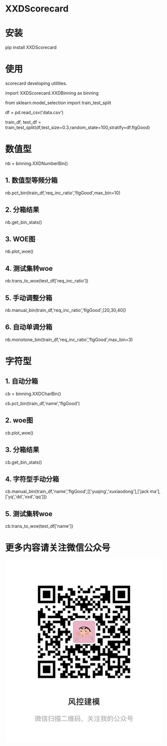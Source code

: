 


# XXDScorecard

# 安装

pip install XXDScorecard

# 使用

scorecard developing utilities.

import  XXDScorecard.XXDBinning as binning

from sklearn.model_selection import train_test_split

df = pd.read_csv('data.csv')

train_df, test_df = train_test_split(df,test_size=0.3,random_state=100,stratify=df.flgGood)

# 数值型
nb = binning.XXDNumberBin()

## 1. 数值型等频分箱

nb.pct_bin(train_df,'req_inc_ratio','flgGood',max_bin=10)

## 2. 分箱结果

nb.get_bin_stats()

## 3. WOE图

nb.plot_woe()

## 4. 测试集转woe

nb.trans_to_woe(test_df['req_inc_ratio'])


## 5. 手动调整分箱

nb.manual_bin(train_df,'req_inc_ratio','flgGood',[20,30,40])


## 6. 自动单调分箱

nb.monotone_bin(train_df,'req_inc_ratio','flgGood',max_bin=3)




#  字符型

## 1. 自动分箱

cb = binning.XXDCharBin()

cb.pct_bin(train_df,'name','flgGood')

## 2. woe图
cb.plot_woe()

## 3. 分箱结果
cb.get_bin_stats()

## 4. 字符型手动分箱

cb.manual_bin(train_df,'name','flgGood',[['yuqing','xuxiaodong'],['jack ma'],['yq','dd','xxd','qq']])

## 5. 测试集转woe

cb.trans_to_woe(test_df['name'])


# 更多内容请关注微信公众号

![avatar](./wx.jpg)
